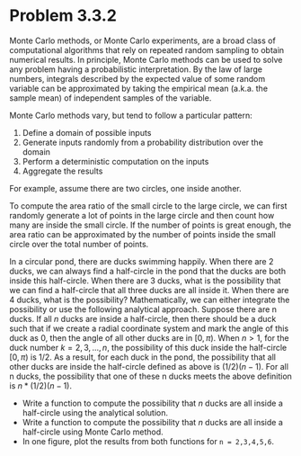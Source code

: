 # Problem 3.3.2

Monte Carlo methods, or Monte Carlo experiments, are a broad class of computational algorithms that rely on repeated random sampling to obtain numerical results. In principle, Monte Carlo methods can be used to solve any problem having a probabilistic interpretation. By the law of large numbers, integrals described by the expected value of some random variable can be approximated by taking the empirical mean (a.k.a. the sample mean) of independent samples of the variable.

Monte Carlo methods vary, but tend to follow a particular pattern: 
1. Define a domain of possible inputs
2. Generate inputs randomly from a probability distribution over the domain 
3. Perform a deterministic computation on the inputs 
4. Aggregate the results

For example, assume there are two circles, one inside another. 

To compute the area ratio of the small circle to the large circle, we can first randomly generate a lot of points in the large circle and then count how many are inside the small circle. 
If the number of points is great enough, the area ratio can be approximated by the number of points inside the small circle over the total number of points.

In a circular pond, there are ducks swimming happily. When there are 2 ducks, we can always find a half-circle in the pond that the ducks are both inside this half-circle. When there are 3 ducks, what is the possibility that we can find a half-circle that all three ducks are all inside it. When there are 4 ducks, what is the possibility?
Mathematically, we can either integrate the possibility or use the following analytical approach. Suppose there are n ducks. If all $n$ ducks are inside a half-circle, then there should be a duck such that if we create a radial coordinate system and mark the angle of this duck as 0, then the angle of all other ducks are in $[0, \pi)$. When $n > 1$, for the duck number $k = 2, 3, ..., n$, the possibility of this duck inside the half-circle $[0, \pi)$ is $1/2$. As a result, for each duck in the pond, the possibility that all other ducks are inside the half-circle defined as above is $(1/2)(n−1)$. For all n ducks, the possibility that one of these n ducks meets the above definition is $n * (1/2)(n−1)$.
- Write a function to compute the possibility that $n$ ducks are all inside a half-circle using the analytical solution.
- Write a function to compute the possibility that $n$ ducks are all inside a half-circle using Monte Carlo method.
- In one figure, plot the results from both functions for ```n = 2,3,4,5,6```.